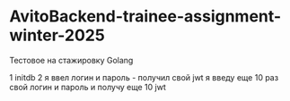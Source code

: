 # AvitoBackend-trainee-assignment-winter-2025

Тестовое на стажировку Golang


1 initdb 
2 я ввел логин и пароль - получил свой jwt 
  я введу еще 10 раз свой логин и пароль и получу еще 10 jwt
